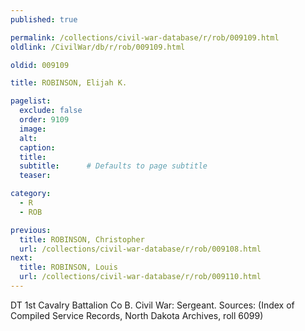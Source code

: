 ```yaml
---
published: true

permalink: /collections/civil-war-database/r/rob/009109.html
oldlink: /CivilWar/db/r/rob/009109.html

oldid: 009109

title: ROBINSON, Elijah K.

pagelist:
  exclude: false
  order: 9109
  image: 
  alt:
  caption:
  title:
  subtitle:      # Defaults to page subtitle
  teaser:

category: 
  - R 
  - ROB

previous:
  title: ROBINSON, Christopher
  url: /collections/civil-war-database/r/rob/009108.html  
next:
  title: ROBINSON, Louis
  url: /collections/civil-war-database/r/rob/009110.html   
---
```

DT 1st Cavalry Battalion Co B. Civil War: Sergeant. Sources: (Index of Compiled Service Records, North Dakota Archives, roll 6099)